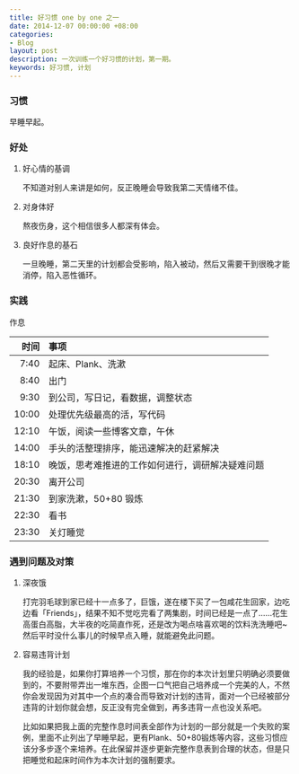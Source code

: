 ```yaml
---
title: 好习惯 one by one 之一
date: 2014-12-07 00:00:00 +08:00
categories:
- Blog
layout: post
description: 一次训练一个好习惯的计划，第一期。
keywords: 好习惯, 计划
---
```


### 习惯

早睡早起。

### 好处

1. 好心情的基调

   不知道对别人来讲是如何，反正晚睡会导致我第二天情绪不佳。

2. 对身体好

   熬夜伤身，这个相信很多人都深有体会。

3. 良好作息的基石

   一旦晚睡，第二天里的计划都会受影响，陷入被动，然后又需要干到很晚才能消停，陷入恶性循环。


### 实践

作息

|  时间 | 事项                                             |
|------:|:-------------------------------------------------|
|  7:40 | 起床、Plank、洗漱                                |
|  8:40 | 出门                                             |
|  9:30 | 到公司，写日记，看数据，调整状态                 |
| 10:00 | 处理优先级最高的活，写代码                       |
| 12:10 | 午饭，阅读一些博客文章，午休                     |
| 14:00 | 手头的活整理排序，能迅速解决的赶紧解决           |
| 18:10 | 晚饭，思考难推进的工作如何进行，调研解决疑难问题 |
| 20:30 | 离开公司                                         |
| 21:30 | 到家洗漱，50+80 锻炼                             |
| 22:30 | 看书                                             |
| 23:30 | 关灯睡觉                                         |

### 遇到问题及对策

1. 深夜饿  

   打完羽毛球到家已经十一点多了，巨饿，遂在楼下买了一包咸花生回家，边吃边看「Friends」，结果不知不觉吃完看了两集剧，时间已经是一点了……花生高蛋白高脂，大半夜的吃简直作死，还是改为喝点啥喜欢喝的饮料洗洗睡吧~然后平时没什么事儿的时候早点入睡，就能避免此问题。

1. 容易违背计划

   我的经验是，如果你打算培养一个习惯，那在你的本次计划里只明确必须要做到的，不要附带弄出一堆东西，企图一口气把自己培养成一个完美的人，不然你会发现因为对其中一个点的凑合而导致对计划的违背，面对一个已经被部分违背的计划你就会想，反正没有完全做到，再多违背一点也没关系吧。

   比如如果把我上面的完整作息时间表全部作为计划的一部分就是一个失败的案例，里面不止列出了早睡早起，更有Plank、50+80锻炼等内容，这些习惯应该分多步逐个来培养。在此保留并逐步更新完整作息表到合理的状态，但是只把睡觉和起床时间作为本次计划的强制要求。
